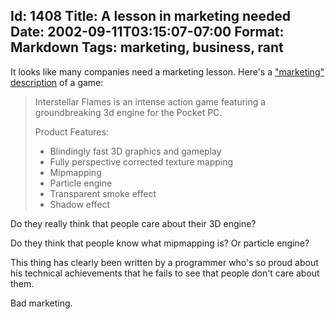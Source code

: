 Id: 1408
Title: A lesson in marketing needed
Date: 2002-09-11T03:15:07-07:00
Format: Markdown
Tags: marketing, business, rant
--------------
It looks like many companies need
a marketing lesson. Here's a ["marketing"
description](http://web.archive.org/web/20030412162306/http://www.xengames.com:80/productsif.htm) of a game:

> Interstellar Flames is an intense action game featuring a groundbreaking
> 3d engine for the Pocket PC.
>
> Product Features:
> - Blindingly fast 3D graphics and gameplay
> - Fully perspective corrected texture mapping
> - Mipmapping
> - Particle engine
> - Transparent smoke effect
> - Shadow effect

Do they really think that people care about their 3D engine?

Do they think that people know what mipmapping is? Or particle engine?

This thing has clearly been written by a programmer who's so proud about
his technical achievements that he fails to see that people don't care
about them.

Bad marketing.
